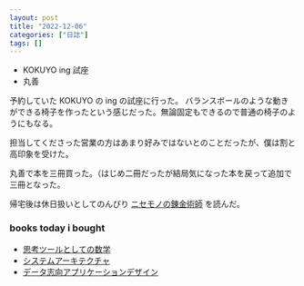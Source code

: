 ```yaml
---
layout: post
title: "2022-12-06"
categories: ["日誌"]
tags: []
---
```


- KOKUYO ing 試座
- 丸善

予約していた KOKUYO の ing の試座に行った。
バランスボールのような動きができる椅子を作ったという感じだった。無論固定もできるので普通の椅子のようにもなる。

担当してくださった営業の方はあまり好みではないとのことだったが、僕は割と高印象を受けた。

丸善で本を三冊買った。（はじめ二冊だったが結局気になった本を戻って追加で三冊となった。

帰宅後は休日扱いとしてのんびり [ニセモノの錬金術師](https://www.amazon.co.jp/gp/product/B09T62SRZW) を読んだ。

### books today i bought

- [思考ツールとしての数学](https://twitter.com/rikoushonotana/status/1599235793679253505)
- [システムアーキテクチャ](https://twitter.com/dnobori/status/1598097195697573888)
- [データ志向アプリケーションデザイン](https://www.oreilly.co.jp/books/9784873118703/)
